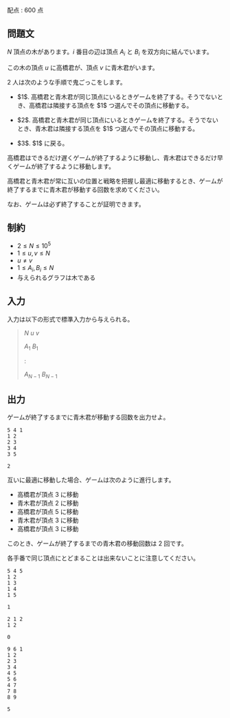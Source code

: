 配点 : $600$ 点

## 問題文

$N$ 頂点の木があります。$i$ 番目の辺は頂点 $A_i$ と $B_i$ を双方向に結んでいます。

この木の頂点 $u$ に高橋君が、頂点 $v$ に青木君がいます。

$2$ 人は次のような手順で鬼ごっこをします。

- <p>$1$. 高橋君と青木君が同じ頂点にいるときゲームを終了する。そうでないとき、高橋君は隣接する頂点を $1$ つ選んでその頂点に移動する。</p>
- <p>$2$. 高橋君と青木君が同じ頂点にいるときゲームを終了する。そうでないとき、青木君は隣接する頂点を $1$ つ選んでその頂点に移動する。</p>
- <p>$3$. $1$ に戻る。</p>

高橋君はできるだけ遅くゲームが終了するように移動し、青木君はできるだけ早くゲームが終了するように移動します。

高橋君と青木君が常に互いの位置と戦略を把握し最適に移動するとき、ゲームが終了するまでに青木君が移動する回数を求めてください。

なお、ゲームは必ず終了することが証明できます。

## 制約

- $2 \leq N \leq 10^5$
- $1 \leq u,v \leq N$
- $u \neq v$
- $1 \leq A_i,B_i \leq N$
- 与えられるグラフは木である

## 入力

入力は以下の形式で標準入力から与えられる。

> $N$ $u$ $v$
> 
> $A_1$ $B_1$
> 
> $:$
> 
> $A_{N-1}$ $B_{N-1}$

## 出力

ゲームが終了するまでに青木君が移動する回数を出力せよ。

```input1
5 4 1
1 2
2 3
3 4
3 5
```

```output1
2
```

互いに最適に移動した場合、ゲームは次のように進行します。

- 高橋君が頂点 $3$ に移動
- 青木君が頂点 $2$ に移動
- 高橋君が頂点 $5$ に移動
- 青木君が頂点 $3$ に移動
- 高橋君が頂点 $3$ に移動

このとき、ゲームが終了するまでの青木君の移動回数は $2$ 回です。

各手番で同じ頂点にとどまることは出来ないことに注意してください。

```input2
5 4 5
1 2
1 3
1 4
1 5
```

```output2
1
```

```input3
2 1 2
1 2
```

```output3
0
```

```input4
9 6 1
1 2
2 3
3 4
4 5
5 6
4 7
7 8
8 9
```

```output4
5
```
